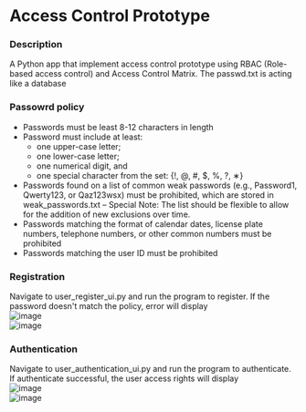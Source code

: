 # Access Control Prototype

### Description
A Python app that implement access control prototype using RBAC (Role-based access control) and Access Control Matrix. The passwd.txt is acting like a database

### Passowrd policy

- Passwords must be least 8-12 characters in length
- Password must include at least:
  * one upper-case letter;
  * one lower-case letter;
  * one numerical digit, and
  * one special character from the set: {!, @, #, $, %, ?, ∗}
- Passwords found on a list of common weak passwords (e.g., Password1, Qwerty123, or Qaz123wsx) must be prohibited, which are stored in weak_passwords.txt
– Special Note: The list should be flexible to allow for the addition of new exclusions over time.
- Passwords matching the format of calendar dates, license plate numbers, telephone numbers, or other common numbers must be prohibited
- Passwords matching the user ID must be prohibited

### Registration
Navigate to user_register_ui.py and run the program to register. If the password doesn't match the policy, error will display </br>
![image](https://github.com/bobbyngo/Access-Control-Prototype/assets/76576373/e5242d00-4394-42d7-aab5-0832317bf252)
</br>
![image](https://github.com/bobbyngo/Access-Control-Prototype/assets/76576373/ff4ac052-64cb-4cdc-9f67-f838f75ce703)

### Authentication
Navigate to user_authentication_ui.py and run the program to authenticate. If authenticate successful, the user access rights will display </br>
![image](https://github.com/bobbyngo/Access-Control-Prototype/assets/76576373/2026efb7-1d61-4b76-91ae-6bd085893faa)
</br>
![image](https://github.com/bobbyngo/Access-Control-Prototype/assets/76576373/2a9fa0fc-b276-4ab8-a41c-b842260dbcd0)

